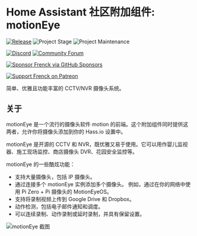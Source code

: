 # Home Assistant 社区附加组件: motionEye

[![Release][release-shield]][release] ![Project Stage][project-stage-shield] ![Project Maintenance][maintenance-shield]

[![Discord][discord-shield]][discord] [![Community Forum][forum-shield]][forum]

[![Sponsor Frenck via GitHub Sponsors][github-sponsors-shield]][github-sponsors]

[![Support Frenck on Patreon][patreon-shield]][patreon]

简单、优雅且功能丰富的 CCTV/NVR 摄像头系统。

## 关于

motionEye 是一个流行的摄像头软件 motion 的前端。这个附加组件同时提供这两者，允许你将摄像头添加到你的 Hass.io 设置中。

motionEye 是开源的 CCTV 和 NVR，既优雅又易于使用。它可以用作婴儿监视器、施工现场监控、商店摄像头 DVR、花园安全监控等。

motionEye 的一些酷炫功能：

- 支持大量摄像头，包括 IP 摄像头。
- 通过连接多个 motionEye 实例添加多个摄像头。
  例如，通过在你的网络中使用 Pi Zero + Pi 摄像头的 MotionEyeOS。
- 支持将录制视频上传到 Google Drive 和 Dropbox。
- 动作检测，包括电子邮件通知和调度。
- 可以连续录制、动作录制或延时录制，并具有保留设置。

![motionEye 截图][screenshot]

[discord-shield]: https://img.shields.io/discord/478094546522079232.svg
[discord]: https://discord.me/hassioaddons
[forum-shield]: https://img.shields.io/badge/community-forum-brightgreen.svg
[forum]: https://community.home-assistant.io/t/home-assistant-community-add-on-motioneye/71826?u=frenck
[github-sponsors-shield]: https://frenck.dev/wp-content/uploads/2019/12/github_sponsor.png
[github-sponsors]: https://github.com/sponsors/frenck
[maintenance-shield]: https://img.shields.io/maintenance/yes/2025.svg
[patreon-shield]: https://frenck.dev/wp-content/uploads/2019/12/patreon.png
[patreon]: https://www.patreon.com/frenck
[project-stage-shield]: https://img.shields.io/badge/project%20stage-experimental-yellow.svg
[release-shield]: https://img.shields.io/badge/version-v0.22.0-blue.svg
[release]: https://github.com/hassio-addons/addon-motioneye/tree/v0.22.0
[screenshot]: https://github.com/hassio-addons/addon-motioneye/raw/main/images/screenshot.png